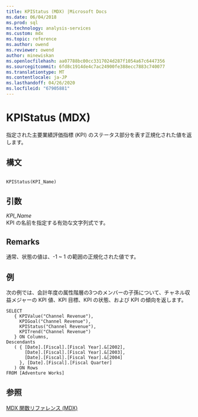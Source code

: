 ```yaml
---
title: KPIStatus (MDX) |Microsoft Docs
ms.date: 06/04/2018
ms.prod: sql
ms.technology: analysis-services
ms.custom: mdx
ms.topic: reference
ms.author: owend
ms.reviewer: owend
author: minewiskan
ms.openlocfilehash: aa07788bc00cc3317024d287f1054a67c6447356
ms.sourcegitcommit: 6fd8c1914de4c7ac24900fe388ecc7883c740077
ms.translationtype: MT
ms.contentlocale: ja-JP
ms.lasthandoff: 04/26/2020
ms.locfileid: "67905881"
---
```

# <a name="kpistatus-mdx"></a>KPIStatus (MDX)


  指定された主要業績評価指標 (KPI) のステータス部分を表す正規化された値を返します。  
  
## <a name="syntax"></a>構文  
  
```  
  
KPIStatus(KPI_Name)  
```  
  
## <a name="arguments"></a>引数  
 *KPI_Name*  
 KPI の名前を指定する有効な文字列式です。  
  
## <a name="remarks"></a>Remarks  
 通常、状態の値は、-1 ~ 1 の範囲の正規化された値です。  
  
## <a name="example"></a>例  
 次の例では、会計年度の属性階層の3つのメンバーの子孫について、チャネル収益メジャーの KPI 値、KPI 目標、KPI の状態、および KPI の傾向を返します。  
  
```  
SELECT  
   { KPIValue("Channel Revenue"),   
     KPIGoal("Channel Revenue"),  
     KPIStatus("Channel Revenue"),   
     KPITrend("Channel Revenue")  
   } ON Columns,  
Descendants  
   ( { [Date].[Fiscal].[Fiscal Year].&[2002],  
       [Date].[Fiscal].[Fiscal Year].&[2003],  
       [Date].[Fiscal].[Fiscal Year].&[2004]   
     }, [Date].[Fiscal].[Fiscal Quarter]  
   ) ON Rows  
FROM [Adventure Works]  
```  
  
## <a name="see-also"></a>参照  
 [MDX 関数リファレンス &#40;MDX&#41;](../mdx/mdx-function-reference-mdx.md)  
  
  
